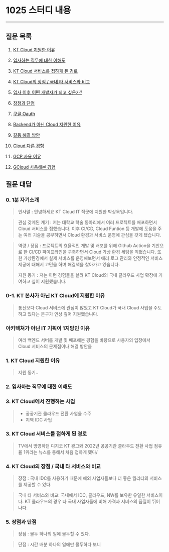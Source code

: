 # 1025 스터디 내용

---

## 질문 목록

1. [KT Cloud 지원한 이유](#)

2. [입사하는 직무에 대한 이해도](#로드-밸런싱과-이때-사용하는-알고리즘-설명)

3. [KT Cloud 서비스를 접하게 된 경로](#본인이-생각하는-주니어-개발자와-시니어-개발자의-차이점)

4. [KT Cloud의 장점 / 국내 타 서비스와 비교](#본인이-생각하는-멘토)

5. [입사 이후 어떤 개발자가 되고 싶은가?](#최근-관심있는-기술)

6. [장점과 단점]()

7. [구글 Oauth]()

8. [Backend가 아닌 Cloud 지원한 이유]()

9. [갈등 해결 방안]()

10. [Cloud 다른 경험]()

11. [GCP 사용 이유]()

12. [GCloud 사용해본 경험]()

## 질문 대답

### 0. 1분 자기소개

> 인사말 : 안녕하세요 KT Cloud IT 직군에 지원한 박상욱입니다.

> 관심 갖게된 계기
> : 저는 대학교 학술 동아리에서 여러 프로젝트를 배포하면서 Cloud 서비스를 접했습니다.
> 이후 CI/CD, Cloud Funtion 등 개발에 도움을 주는 여러 기술을 공부하면서 Cloud 환경과 서비스 운영에 관심을 갖게 됐습니다.

> 역량 / 장점 
> : 프로젝트의 효율적인 개발 및 배포를 위해 Github Action을 기반으로 한 CI/CD 파이프라인을 구축하면서 Cloud 가상 환경 세팅을 익혔습니다. 
> 또한 가상환경에서 실제 서비스를 운영해보면서 에러 로그 관리와 안정적인 서비스 제공에 대해서 고민을 하며 해결책을 찾아가고 있습니다.
> 
> 지원 동기 : 저는 이런 경험들을 살려 KT Cloud의 국내 클라우드 사업 확장에 기여하고 싶어 지원했습니다.

### 0-1. KT 본사가 아닌 KT Cloud에 지원한 이유

> 통신보다 Cloud 서비스에 관심이 많았고 KT Cloud가 국내 Cloud 사업을 주도하고 있다는 문구가 인상 깊어 지원했습니다.

### 아키텍쳐가 아닌 IT 기획이 1지망인 이유

> 여러 백엔드 서버를 개발 및 배포해본 경험을 바탕으로 사용자의 입장에서 Cloud 서비스의 문제점이나 해결 방안을 

### 1. KT Cloud 지원한 이유

> 지원 동기..

### 2. 입사하는 직무에 대한 이해도

> 

### 3. KT Cloud에서 진행하는 사업

> - 공공기관 클라우드 전환 사업을 수주
> - 지역 IDC 사업

### 3. KT Cloud 서비스를 접하게 된 경로

> TV에서 방영하던 디지코 KT 광고와 2022년 공공기관 클라우드 전환 사업 점유율 1위라는 뉴스를 통해서 처음 접하게 됐다/

### 4. KT Cloud의 장점 / 국내 타 서비스와 비교

> 장점 : 
> 국내 IDC를 사용하기 때문에 해외 사업자들보다 더 좋은 퀄리티의 서비스를 제공할 수 있다.

> 국내 타 서비스와 비교:
> 국내에서 IDC, 클라우드, NW를 보유한 유일한 서비스이다.
> KT 클라우드의 경우 타 국내 사업자들에 비해 가격과 서비스의 품질이 뛰어나다.

### 5. 장점과 단점

> 장점 : 몰두
> 하나의 일에 몰두할 수 있다.

> 단점 : 시간 배분
> 하나의 일에만 몰두하다 보니 